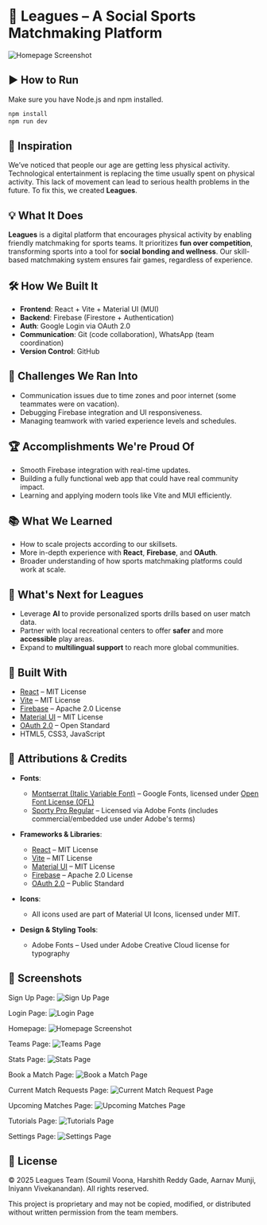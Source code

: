# 🏀 Leagues – A Social Sports Matchmaking Platform

![Homepage Screenshot](imgs/homepage.png)

## ▶️ How to Run

Make sure you have Node.js and npm installed.

```bash
npm install
npm run dev
```

## 🎯 Inspiration

We’ve noticed that people our age are getting less physical activity. Technological entertainment is replacing the time usually spent on physical activity. This lack of movement can lead to serious health problems in the future. To fix this, we created **Leagues**.

## 💡 What It Does

**Leagues** is a digital platform that encourages physical activity by enabling friendly matchmaking for sports teams. It prioritizes **fun over competition**, transforming sports into a tool for **social bonding and wellness**. Our skill-based matchmaking system ensures fair games, regardless of experience.

## 🛠️ How We Built It

- **Frontend**: React + Vite + Material UI (MUI)
- **Backend**: Firebase (Firestore + Authentication)
- **Auth**: Google Login via OAuth 2.0
- **Communication**: Git (code collaboration), WhatsApp (team coordination)
- **Version Control**: GitHub

## 🚧 Challenges We Ran Into

- Communication issues due to time zones and poor internet (some teammates were on vacation).
- Debugging Firebase integration and UI responsiveness.
- Managing teamwork with varied experience levels and schedules.

## 🏆 Accomplishments We're Proud Of

- Smooth Firebase integration with real-time updates.
- Building a fully functional web app that could have real community impact.
- Learning and applying modern tools like Vite and MUI efficiently.

## 📚 What We Learned

- How to scale projects according to our skillsets.
- More in-depth experience with **React**, **Firebase**, and **OAuth**.
- Broader understanding of how sports matchmaking platforms could work at scale.

## 🚀 What's Next for Leagues

- Leverage **AI** to provide personalized sports drills based on user match data.
- Partner with local recreational centers to offer **safer** and more **accessible** play areas.
- Expand to **multilingual support** to reach more global communities.

## 🧱 Built With

- [React](https://reactjs.org/) – MIT License
- [Vite](https://vitejs.dev/) – MIT License
- [Firebase](https://firebase.google.com/) – Apache 2.0 License
- [Material UI](https://mui.com/) – MIT License
- [OAuth 2.0](https://oauth.net/2/) – Open Standard
- HTML5, CSS3, JavaScript

## 📝 Attributions & Credits

- **Fonts**:
  - [Montserrat (Italic Variable Font)](https://fonts.google.com/specimen/Montserrat) – Google Fonts, licensed under [Open Font License (OFL)](https://scripts.sil.org/OFL)
  - [Sporty Pro Regular](https://fonts.adobe.com/fonts/sporty-pro) – Licensed via Adobe Fonts (includes commercial/embedded use under Adobe's terms)
  
- **Frameworks & Libraries**:
  - [React](https://reactjs.org/) – MIT License
  - [Vite](https://vitejs.dev/) – MIT License
  - [Material UI](https://mui.com/) – MIT License
  - [Firebase](https://firebase.google.com/) – Apache 2.0 License
  - [OAuth 2.0](https://oauth.net/2/) – Public Standard
  
- **Icons**:
  - All icons used are part of Material UI Icons, licensed under MIT.

- **Design & Styling Tools**:
  - Adobe Fonts – Used under Adobe Creative Cloud license for typography

## 📸 Screenshots

Sign Up Page:
![Sign Up Page](imgs/signUp.png)

Login Page:
![Login Page](imgs/login.png)

Homepage:
![Homepage Screenshot](imgs/homepage.png)

Teams Page:
![Teams Page](imgs/team.png)

Stats Page:
![Stats Page](imgs/stats.png)

Book a Match Page:
![Book a Match Page](imgs/bookAMatch.png)

Current Match Requests Page:
![Current Match Request Page](imgs/currentMatchRequests.png)

Upcoming Matches Page:
![Upcoming Matches Page](imgs/upcomingMatches.png)

Tutorials Page:
![Tutorials Page](imgs/tutorials.png)

Settings Page:
![Settings Page](imgs/settings.png)

## 🪪 License

© 2025 Leagues Team (Soumil Voona, Harshith Reddy Gade, Aarnav Munji, Iniyann Vivekanandan). All rights reserved.

This project is proprietary and may not be copied, modified, or distributed without written permission from the team members.
